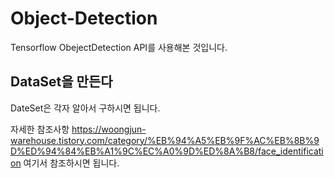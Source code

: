 # Object-Detection

Tensorflow ObejectDetection API를 사용해본 것입니다.

## DataSet을 만든다

DateSet은 각자 알아서 구하시면 됩니다.

자세한 참조사항  https://woongjun-warehouse.tistory.com/category/%EB%94%A5%EB%9F%AC%EB%8B%9D%ED%94%84%EB%A1%9C%EC%A0%9D%ED%8A%B8/face_identification
여기서 참조하시면 됩니다.
